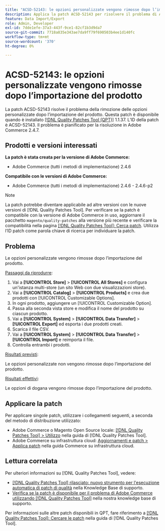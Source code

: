 ```yaml
---
title: "ACSD-52143: le opzioni personalizzate vengono rimosse dopo l’importazione del prodotto"
description: Applica la patch ACSD-52143 per risolvere il problema di Adobe Commerce, per cui le opzioni di personalizzazione vengono rimosse dopo l’importazione del prodotto.
feature: Data Import/Export
role: Admin, Developer
exl-id: 7dde1efe-37a3-443f-9ce1-82cf1b3d9da7
source-git-commit: 7718a835e343ae7da9ff79f690503b4ee1d140fc
workflow-type: tm+mt
source-wordcount: '370'
ht-degree: 0%

---
```


# ACSD-52143: le opzioni personalizzate vengono rimosse dopo l’importazione del prodotto

La patch ACSD-52143 risolve il problema della rimozione delle opzioni personalizzate dopo l’importazione del prodotto. Questa patch è disponibile quando è installato [[!DNL Quality Patches Tool (QPT)]](/help/announcements/adobe-commerce-announcements/magento-quality-patches-released-new-tool-to-self-serve-quality-patches.md) 1.1.37. L’ID della patch è ACSD-52143. Il problema è pianificato per la risoluzione in Adobe Commerce 2.4.7.

## Prodotti e versioni interessati

**La patch è stata creata per la versione di Adobe Commerce:**

* Adobe Commerce (tutti i metodi di implementazione) 2.4.6

**Compatibile con le versioni di Adobe Commerce:**

* Adobe Commerce (tutti i metodi di implementazione) 2.4.6 - 2.4.6-p2

>[!NOTE]
>
>La patch potrebbe diventare applicabile ad altre versioni con le nuove versioni di [!DNL Quality Patches Tool]. Per verificare se la patch è compatibile con la versione di Adobe Commerce in uso, aggiornare il pacchetto `magento/quality-patches` alla versione più recente e verificare la compatibilità nella pagina [[!DNL Quality Patches Tool]: Cerca patch](https://experienceleague.adobe.com/tools/commerce-quality-patches/index.html). Utilizza l’ID patch come parola chiave di ricerca per individuare la patch.

## Problema

Le opzioni personalizzate vengono rimosse dopo l’importazione del prodotto.

<u>Passaggi da riprodurre</u>:

1. Vai a **[!UICONTROL Store]** > **[!UICONTROL All Stores]** e configura un&#39;istanza multi-store (un sito Web con due visualizzazioni store).
1. Vai a **[!UICONTROL Catalog]** > **[!UICONTROL Products]** e crea due prodotti con [!UICONTROL Customizable Options].
1. In ogni prodotto, aggiungere un [!UICONTROL Customizable Option].
1. Passa alla seconda vista store e modifica il nome del prodotto su ciascun prodotto.
1. Vai a **[!UICONTROL System]** > **[!UICONTROL Data Transfer]** > **[!UICONTROL Export]** ed esporta i due prodotti creati.
1. Scarica il file CSV.
1. Vai a **[!UICONTROL System]** > **[!UICONTROL Data Transfer]** > **[!UICONTROL Import]** e reimporta il file.
1. Controlla entrambi i prodotti.

<u>Risultati previsti</u>:

Le opzioni personalizzate non vengono rimosse dopo l’importazione del prodotto.

<u>Risultati effettivi</u>:

Le opzioni di dogana vengono rimosse dopo l’importazione del prodotto.

## Applicare la patch

Per applicare singole patch, utilizzare i collegamenti seguenti, a seconda del metodo di distribuzione utilizzato:

* Adobe Commerce o Magento Open Source locale: [[!DNL Quality Patches Tool] > Utilizzo](https://experienceleague.adobe.com/docs/commerce-operations/tools/quality-patches-tool/usage.html) nella guida di [!DNL Quality Patches Tool].
* Adobe Commerce su infrastruttura cloud: [Aggiornamenti e patch > Applica patch](https://experienceleague.adobe.com/docs/commerce-cloud-service/user-guide/develop/upgrade/apply-patches.html) nella guida Commerce su infrastruttura cloud.

## Lettura correlata

Per ulteriori informazioni su [!DNL Quality Patches Tool], vedere:

* [[!DNL Quality Patches Tool] rilasciato: nuovo strumento per l&#39;esecuzione automatica di patch di qualità](/help/announcements/adobe-commerce-announcements/magento-quality-patches-released-new-tool-to-self-serve-quality-patches.md) nella Knowledge Base di supporto.
* [Verifica se la patch è disponibile per il problema di Adobe Commerce utilizzando  [!DNL Quality Patches Tool]](/help/support-tools/patches-available-in-qpt-tool/check-patch-for-magento-issue-with-magento-quality-patches.md) nella nostra knowledge base di supporto.

Per informazioni sulle altre patch disponibili in QPT, fare riferimento a [[!DNL Quality Patches Tool]: Cercare le patch](https://experienceleague.adobe.com/tools/commerce-quality-patches/index.html) nella guida di [!DNL Quality Patches Tool].
